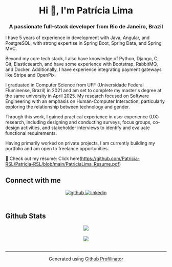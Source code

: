 <h1 align="center">Hi 👋, I'm Patrícia Lima</h1>
<h3 align="center">A passionate full-stack developer from Rio de Janeiro, Brazil</h3>  

I have 5 years of experience in development with Java, Angular, and PostgreSQL, with strong expertise in Spring Boot, Spring Data, and Spring MVC.

Beyond my core tech stack, I also have knowledge of Python, Django, C, Git, Elasticsearch, and have some experience with Bootstrap, RabbitMQ, and Docker. Additionally, I have experience integrating payment gateways like Stripe and OpenPix.

I graduated in Computer Science from UFF (Universidade Federal Fluminense, Brazil) in 2021 and am set to complete my master's degree at the same university in April 2025. My research focused on Software Engineering with an emphasis on Human-Computer Interaction, particularly exploring the relationship between technology and gender.

Through this work, I gained practical experience in user experience (UX) research, including designing and conducting surveys, focus groups, co-design activities, and stakeholder interviews to identify and evaluate functional requirements.

Having primarily worked on private projects, I am currently building my portfolio and am open to freelance opportunities.
<br/>  

📄 Check out my résumé: Click here(https://github.com/Patricia-RSL/Patricia-RSL/blob/main/PatriciaLima_Resume.pdf)

## Connect with me  
<div align="center">
<a href="https://github.com/Patricia-RSL" target="_blank">
<img src=https://img.shields.io/badge/github-%2324292e.svg?&style=for-the-badge&logo=github&logoColor=white alt=github style="margin-bottom: 5px;" />
</a>
<a href="https://linkedin.com/in/https://www.linkedin.com/in/patriciars-lima/recent-activity/all/" target="_blank">
<img src=https://img.shields.io/badge/linkedin-%231E77B5.svg?&style=for-the-badge&logo=linkedin&logoColor=white alt=linkedin style="margin-bottom: 5px;" />
</a>  
</div>  
  

<br/>  


## Github Stats  
<div align="center"><img src="https://github-readme-stats.vercel.app/api?username=Patricia-RSL&show_icons=true&count_private=true&hide_border=true" align="center" /></div>  

<br/>  

<div align="center">
<img src="https://komarev.com/ghpvc/?username=rishavanand&&style=flat-square" align="center" />
</div>  

<br />

----
<div align="center">Generated using <a href="https://profilinator.rishav.dev/" target="_blank">Github Profilinator</a></div>
